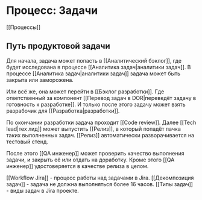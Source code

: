 # Процесс: Задачи
[[Процессы]]

## Путь продуктовой задачи
Для начала, задача может попасть в [[Аналитический бэклог]], где будет исследована в процессе [[Аналитика задач|аналитики задач]]. В процессе [[Аналитика задач|аналитики задач]] задача может быть закрыта или заморожена. 

Или всё же, она может перейти в [[Бэклог разработки]]. Где ответственный за компонент [[Перевод задач в DOR|переведёт задачу в готовность к разработке]]. И только после этого задачу может взять разрабочик для [[Разработка|разработки]]. 

По окончании разработки задача проходит [[Code review]]. Далее [[Tech lead|тех лид]] может выпустить [[Релиз]], в который попадёт пачка таких выполненных задач. [[Релиз]] автоматически разворачивается на тестовый стенд. 

После этого [[QA инженер]]  может проверить качество выполнения задачи, и закрыть её или отдать на доработку. Кроме этого [[QA инженер]] удостоверяется в качестве релиза в целом.

[[Workflow Jira]] - процесс работы над задачами в Jira.
[[Декомпозиция задач]] - задача не должна выполняться более 16 часов.
[[Типы задач]] - виды задач в Jira проекте.